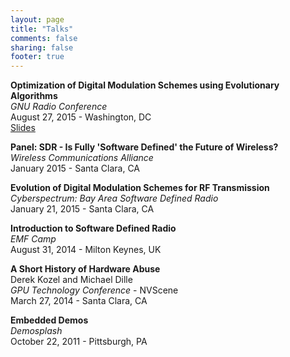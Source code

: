 ```yaml
---
layout: page
title: "Talks"
comments: false
sharing: false
footer: true
---
```


**Optimization of Digital Modulation Schemes using Evolutionary Algorithms**  
_GNU Radio Conference_  
August 27, 2015 - Washington, DC  
[Slides](/talks/GRCon15_Optimizing-Constellations_conference.pdf)


**Panel: SDR - Is Fully 'Software Defined' the Future of Wireless?**  
_Wireless Communications Alliance_  
January 2015 - Santa Clara, CA


**Evolution of Digital Modulation Schemes for RF Transmission**  
_Cyberspectrum: Bay Area Software Defined Radio_  
January 21, 2015 - Santa Clara, CA


**Introduction to Software Defined Radio**  
_EMF Camp_  
August 31, 2014 - Milton Keynes, UK


**A Short History of Hardware Abuse**  
Derek Kozel and Michael Dille  
_GPU Technology Conference_ - NVScene  
March 27, 2014 - Santa Clara, CA


**Embedded Demos**  
_Demosplash_  
October 22, 2011 - Pittsburgh, PA

